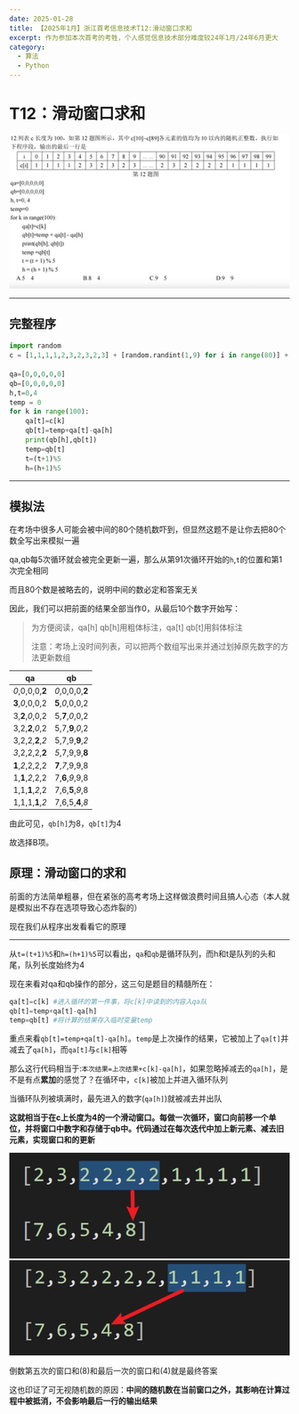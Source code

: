 ```yaml
---
date: 2025-01-28
title: 【2025年1月】浙江首考信息技术T12:滑动窗口求和
excerpt: 作为参加本次首考的考牲，个人感觉信息技术部分难度较24年1月/24年6月更大
category:
  - 算法
  - Python
---
```


# T12：滑动窗口求和

![](assets/【2025年1月】浙江首考信息技术T12%20滑动窗口求和/01.png)

***

## 完整程序

```python
import random
c = [1,1,1,1,2,3,2,3,2,3] + [random.randint(1,9) for i in range(80)] + [2,3,2,2,2,2,1,1,1,1]

qa=[0,0,0,0,0]
qb=[0,0,0,0,0]
h,t=0,4
temp = 0
for k in range(100):
    qa[t]=c[k]
    qb[t]=temp+qa[t]-qa[h]
    print(qb[h],qb[t])
    temp=qb[t]
    t=(t+1)%5
    h=(h+1)%5
```

***

## 模拟法

在考场中很多人可能会被中间的80个随机数吓到，但显然这题不是让你去把80个数全写出来模拟一遍

qa,qb每5次循环就会被完全更新一遍，那么从第91次循环开始的`h`,`t`的位置和第1次完全相同

而且80个数是被略去的，说明中间的数必定和答案无关

因此，我们可以把前面的结果全部当作0，从最后10个数字开始写：

> 为方便阅读，qa[h] qb[h]用粗体标注，qa[t] qb[t]用斜体标注
> 
> 注意：考场上没时间列表，可以把两个数组写出来并通过划掉原先数字的方法更新数组

| qa              | qb              |
| --------------- | --------------- |
| *0*,0,0,0,**2** | *0*,0,0,0,**2** |
| **3**,*0*,0,0,2 | **5**,*0*,0,0,2 |
| 3,**2**,*0*,0,2 | 5,**7**,*0*,0,2 |
| 3,2,**2**,*0*,2 | 5,7,**9**,*0*,2 |
| 3,2,2,**2**,*2* | 5,7,9,**9**,*2* |
| *3*,2,2,2,**2** | *5*,7,9,9,**8** |
| **1**,*2*,2,2,2 | **7**,*7*,9,9,8 |
| 1,**1**,*2*,2,2 | 7,**6**,*9*,9,8 |
| 1,1,**1**,*2*,2 | 7,6,**5**,*9*,8 |
| 1,1,1,**1**,*2* | 7,6,5,**4**,*8* |

由此可见，`qb[h]`为8，`qb[t]`为4

故选择B项。

## 原理：滑动窗口的求和

前面的方法简单粗暴，但在紧张的高考考场上这样做浪费时间且搞人心态（本人就是模拟出不存在选项导致心态炸裂的）

现在我们从程序出发看看它的原理

***

从`t=(t+1)%5`和`h=(h+1)%5`可以看出，`qa`和`qb`是循环队列，而h和t是队列的头和尾，队列长度始终为4

现在来看对qa和qb操作的部分，这三句是题目的精髓所在：

```python
qa[t]=c[k] #进入循环的第一件事，将c[k]中读到的内容入qa队
qb[t]=temp+qa[t]-qa[h] 
temp=qb[t] #将计算的结果存入临时变量temp
```

重点来看`qb[t]=temp+qa[t]-qa[h]`。`temp`是上次操作的结果，它被加上了`qa[t]`并减去了`qa[h]`，而`qa[t]`与`c[k]`相等

那么这行代码相当于:`本次结果=上次结果+c[k]-qa[h]`，如果忽略掉减去的`qa[h]`，是不是有点**累加**的感觉了？在循环中，`c[k]`被加上并进入循环队列

当循环队列被填满时，最先进入的数字(`qa[h]`)就被减去并出队

**这就相当于在c上长度为4的一个滑动窗口。每做一次循环，窗口向前移一个单位，并将窗口中数字和存储于qb中。代码通过在每次迭代中加上新元素、减去旧元素，实现窗口和的更新**

![](assets/【2025年1月】浙江首考信息技术T12%20滑动窗口求和/02.png)
![](assets/【2025年1月】浙江首考信息技术T12%20滑动窗口求和/03.png)

倒数第五次的窗口和(8)和最后一次的窗口和(4)就是最终答案

这也印证了可无视随机数的原因：**中间的随机数在当前窗口之外，其影响在计算过程中被抵消，不会影响最后一行的输出结果**
